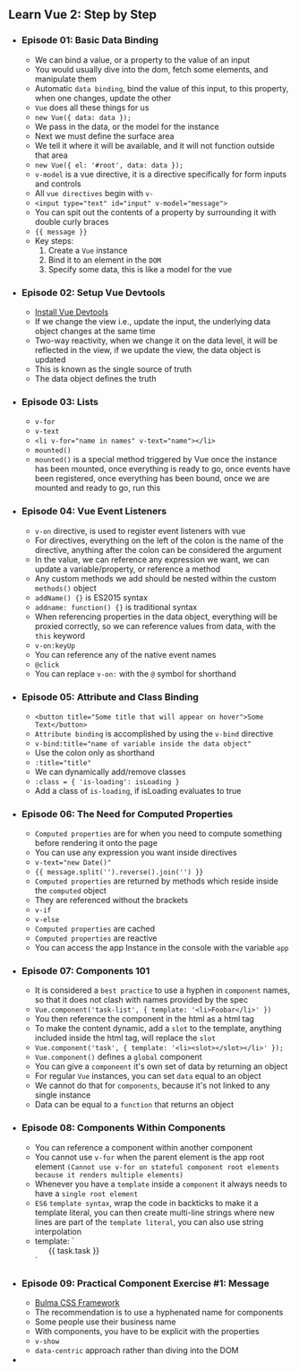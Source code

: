 ## Learn Vue 2: Step by Step

- ### Episode 01: Basic Data Binding
  
    - We can bind a value, or a property to the value of an input
    - You would usually dive into the dom, fetch some elements, and manipulate them
    - Automatic `data binding`, bind the value of this input, to this property, when one changes, update the other
    - `Vue` does all these things for us
    - `new Vue({
        data: data
      });`
    - We pass in the data, or the model for the instance
    - Next we must define the surface area 
    - We tell it where it will be available, and it will not function outside that area 
    - `new Vue({
        el: '#root',
        data: data
      });`
    - `v-model` is a vue directive, it is a directive specifically for form inputs and controls
    - All `vue directives` begin with `v-`
    - `<input type="text" id="input" v-model="message">`
    - You can spit out the contents of a property by surrounding it with double curly braces
    - `{{ message }}`
    - Key steps:
      1. Create a `Vue` instance
      2. Bind it to an element in the `DOM`
      3. Specify some data, this is like a model for the vue
  
- ### Episode 02: Setup Vue Devtools
  
    - [Install Vue Devtools](https://chrome.google.com/webstore/detail/vuejs-devtools/nhdogjmejiglipccpnnnanhbledajbpd?hl=en)
    - If we change the view i.e., update the input, the underlying data object changes at the same time
    - Two-way reactivity, when we change it on the data level, it will be reflected in the view, if we update the view, the data object is updated
    - This is known as the single source of truth
    - The data object defines the truth
  
- ### Episode 03: Lists
  
    - `v-for`
    - `v-text`
    - `<li v-for="name in names" v-text="name"></li>`
    - `mounted()` 
    - `mounted()` is a special method triggered by Vue once the instance has been mounted, once everything is ready to go, once events have been registered, once everything has been bound, once we are mounted and ready to go, run this
    
- ### Episode 04: Vue Event Listeners
    
    - `v-on` directive, is used to register event listeners with vue
    - For directives, everything on the left of the colon is the name of the directive, anything after the colon can be considered the argument 
    - In the value, we can reference any expression we want, we can update a variable/property, or reference a method
    - Any custom methods we add should be nested within the custom `methods()` object
    - `addName() {}` is ES2015 syntax
    - `addname: function() {}` is traditional syntax
    - When referencing properties in the data object, everything will be proxied correctly, so we can reference values from data, with the `this` keyword
    - `v-on:keyUp`
    - You can reference any of the native event names
    - `@click`
    - You can replace `v-on:` with the `@` symbol for shorthand
    
- ### Episode 05: Attribute and Class Binding
  
    - `<button title="Some title that will appear on hover">Some Text</button>`
    - `Attribute binding` is accomplished by using the `v-bind` directive    
    - `v-bind:title="name of variable inside the data object"`
    - Use the colon only as shorthand
    - `:title="title"`
    - We can dynamically add/remove classes
    - `:class = { 'is-loading': isLoading }`
    - Add a class of `is-loading`, if isLoading evaluates to true
  
- ### Episode 06: The Need for Computed Properties
  
    - `Computed properties` are for when you need to compute something before rendering it onto the page
    - You can use any expression you want inside directives
    - `v-text="new Date()"`
    - `{{ message.split('').reverse().join('') }}` 
    - `Computed properties` are returned by methods which reside inside the `computed` object
    - They are referenced without the brackets
    - `v-if`
    - `v-else`
    - `Computed properties` are cached
    - `Computed properties` are reactive
    - You can access the app Instance in the console with the variable `app`
  
- ### Episode 07: Components 101

    - It is considered a `best practice` to use a hyphen in `component` names, so that it does not clash with names provided by the spec
    - `Vue.component('task-list', {
        template: '<li>Foobar</li>'
      })` 
    - You then reference the component in the html as a html tag
    - To make the content dynamic, add a `slot` to the template, anything included inside the html tag, will replace the `slot`
    - `Vue.component('task', {
        template: '<li><slot></slot></li>'
      });`
    - `Vue.component()` defines a `global` component
    - You can give a `componeent` it's own set of data by returning an object
    - For regular `Vue` instances, you can set `data` equal to an object
    - We cannot do that for `components`, because it's not linked to any single instance
    - Data can be equal to a `function` that returns an object 
  
- ### Episode 08: Components Within Components

    - You can reference a component within another component
    - You cannot use `v-for` when the parent element is the app root element `(Cannot use v-for on stateful component root elements because it renders multiple elements)`
    - Whenever you have a `template` inside a `component` it always needs to have a `single root element`
    - `ES6` `template syntax`, wrap the code in backticks to make it a template literal, you can then create multi-line strings where new lines are part of the `template literal`, you can also use string interpolation
    -  template: `
        <ul>
            <task v-for="task in tasks">{{ task.task }}</task>
        </ul>`
       
- ### Episode 09: Practical Component Exercise #1: Message

    - [Bulma CSS Framework](https://bulma.io/)
    - The recommendation is to use a hyphenated name for components
    - Some people use their business name 
    - With components, you have to be explicit with the properties
    - `v-show`
    - `data-centric` approach rather than diving into the DOM
  
- 